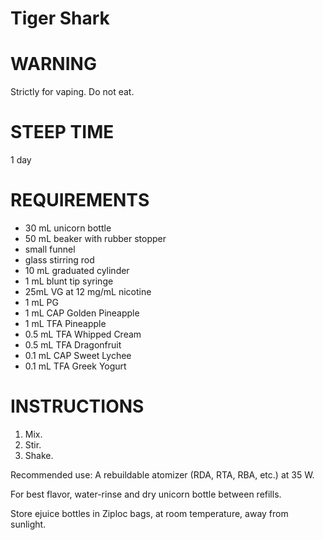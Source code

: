 # Tiger Shark

# WARNING

Strictly for vaping. Do not eat.

# STEEP TIME

1 day

# REQUIREMENTS

* 30 mL unicorn bottle
* 50 mL beaker with rubber stopper
* small funnel
* glass stirring rod
* 10 mL graduated cylinder
* 1 mL blunt tip syringe
* 25mL VG at 12 mg/mL nicotine
* 1 mL PG
* 1 mL CAP Golden Pineapple
* 1 mL TFA Pineapple
* 0.5 mL TFA Whipped Cream
* 0.5 mL TFA Dragonfruit
* 0.1 mL CAP Sweet Lychee
* 0.1 mL TFA Greek Yogurt

# INSTRUCTIONS

1. Mix.
2. Stir.
3. Shake.

Recommended use: A rebuildable atomizer (RDA, RTA, RBA, etc.) at 35 W.

For best flavor, water-rinse and dry unicorn bottle between refills.

Store ejuice bottles in Ziploc bags, at room temperature, away from sunlight.
